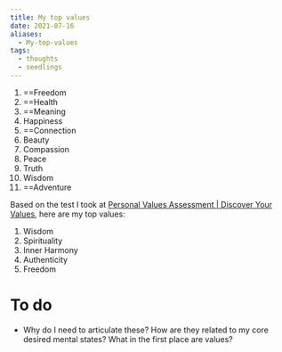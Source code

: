 ```yaml
---
title: My top values
date: 2021-07-16
aliases:
  - My-top-values
tags:
  - thoughts
  - seedlings
---
```


1. ==Freedom
2. ==Health
3. ==Meaning
4. Happiness
5. ==Connection
6. Beauty
7. Compassion
8. Peace
9. Truth
10. Wisdom
11. ==Adventure

Based on the test I took at [Personal Values Assessment | Discover Your Values](https://personalvalu.es/), here are my top values:

1. Wisdom
2. Spirituality
3. Inner Harmony
4. Authenticity
5. Freedom

# To do

- Why do I need to articulate these? How are they related to my core desired mental states? What in the first place are values?